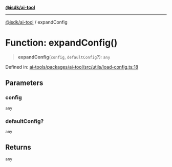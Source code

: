 [**@isdk/ai-tool**](../README.md)

***

[@isdk/ai-tool](../globals.md) / expandConfig

# Function: expandConfig()

> **expandConfig**(`config`, `defaultConfig`?): `any`

Defined in: [ai-tools/packages/ai-tool/src/utils/load-config.ts:18](https://github.com/isdk/ai-tool.js/blob/a24331161aecd2d7bbd8dc9f9cd3d984871261cb/src/utils/load-config.ts#L18)

## Parameters

### config

`any`

### defaultConfig?

`any`

## Returns

`any`
